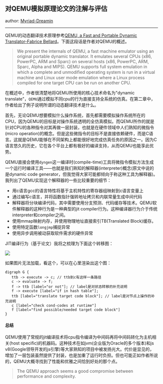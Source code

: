 ## 对QEMU模拟原理论文的注解与评估

author: [Myriad-Dreamin](https://github.com/Myriad-Dreamin)

---

QEMU的动态翻译技术原理参考[QEMU, a Fast and Portable Dynamic Translator-Fabrice Bellard](http://archives.cse.iitd.ernet.in/~sbansal/csl862-virt/2010/readings/bellard.pdf)。下面这段话是作者对QEMU的概述。

> We present the internals of QEMU, a fast machine emulator using an original portable dynamic translator. It emulates several CPUs (x86, PowerPC, ARM and Sparc) on several hosts (x86, PowerPC, ARM, Sparc, Alpha and MIPS). QEMU supports full system emulation in which a complete and unmodiﬁed operating system is run in a virtual machine and Linux user mode emulation where a Linux process compiled for one target CPU can be run on another CPU.

在概述中，作者很清楚地将QEMU所使用的核心技术命名为"dynamic translate"，`QEMU`通过模拟不同cpu的行为直接支持全系统的仿真。在第二章中，作者给出了例子说明所谓的动态翻译技术是什么。

首先，无论QEMU想要模拟什么操作系统，首先都需要模拟操作系统所在的CPU，因为QEMU的目标是对操作系统透明的全仿真模拟。而QEMU所作的就是针对CPU的各种指令对其再做一层封装，也就是在硬件领域中人们熟知的微指令(micro operation)的概念。但是这些微指令的目标不是直接依赖硬件，而是C语言。这就是QEMU能够在不同架构上都能很好地完成仿真任务的原因之一。因为C语言悠久的历史，它在各个平台上都有极好的编译支持，从而QEMU也能享此优势。

QEMU直接会使用`dyngen`这一编译时(compile-time)工具将微指令模拟方法生成一个运行时编译工具——也就是我们熟知的解释器(interpreter)概念(原文中说的是dynamic code generator，但我觉得大家可能都倾向于称这种工具为解释器)。我列出了QEMU实现这个解释器的一些比较重要的细节：

+ 用c语言gcc的语言特性将基于主机特性的寄存器组映射到c语言变量上
+ 通过编写c语言，并将函数指针强转地址拷贝和内联常量生成中间代码
+ 解释器将分块编译代码，其中需要使用分支预测、代码缓存等技术。QEMU软件解释器的这种行为是一种典型的jit compiler行为。这种编译器行为介于传统interpreter和compiler之间。
+ 使用mmap映射内存，并使用物理地址直接索引TB(Translated Block)缓存。
+ 使用特定函数`longjmp`捕捉异常
+ 使用异步调用被动获取软件需求的硬件异常

JIT编译行为（基于论文）我将之梳理为下面这个转移图：

![](https://g.gravizo.com/svg?digraph%20G%20{%20ttb%20-%3E%20execute%20-%3E%20c;%20c%20-%3E%20evaluate%20-%3E%20f;%20f%20-%3E%20ttb%20[label=%22or%20not%22];%20f%20-%3E%20execute%20[label=%22if%20in%20hash%20table%22];%20ttb%20[label=%22translate%20target%20code%20block%22];%20c%20[label=%22check%20cond-codes%20at%20runtime%22]%20f%20[label=%22find%20possible/needed%20target%20code%20block%22]%20})

如果图片无法加载，看这个，可以在心里渲染出这个图：

```diagraph
digraph G {
   ttb -> execute -> c; // ttb到c有这样一条路径
   c -> evaluate -> f;
   f -> ttb [label="or not"]; // label是对状态转移的补充说明
   f -> execute [label="if in hash table"];
   ttb [label="translate target code block"]; // label是对节点上操作的补充说明
   c [label="check cond-codes at runtime"]
   f [label="find possible/needed target code block"]
}
```

#### 总结

QEMU使用了常规的jit编译技术将cpu指令编译为中间码再将中间码转化为主机相关(host speciﬁc)的机器码。这种技术在如jvm(企业版为Oracle的多个版本)和js v8(Google领导开发的js引擎)等大家熟知的项目中被发扬光大。代价是显见的，增加了一层包装虽然提供了封装，也是加重了运行时负担。但也可能正如作者所说的，QEMU大概寻找到了性能和优雅之间恰到好处的那个点。

> The QEMU approach seems a good compromise between performance and complexity.
